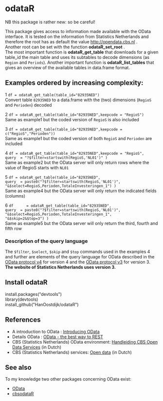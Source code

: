 # odataR

NB this package is rather new: so be careful!

This package gives access to information made available with the OData interface.
It is tested on the information from Statistics Netherlands and therefore the root has as default the value http://opendata.cbs.nl .  
Another root can be set with the function **odataR_set_root** .  
The most important function is **odataR_get_table** that downloads for a given table_id the main table and uses its subtables to decode dimensions (as `Region` and `Periods`).  Another important function is **odataR_list_tables** that 
gives an overview of the available tables in data.frame format.
  
## Examples ordered by increasing complexity:

1 `df = odataR_get_table(table_id="82935NED")`  
Convert table `82935NED` to a data.frame with the (two) dimensions (`RegioS` and `Perioden`) decoded  
  
2 `df = odataR_get_table(table_id="82935NED",keepcode = "RegioS")`  
Same as example1 but the coded version of `RegioS` is also included  
  
3 `df = odataR_get_table(table_id="82935NED",keepcode = c("RegioS","Perioden"))`  
Same as example1 but the coded version of both `RegioS` and `Perioden` are included  
  
4 `df = odataR_get_table(table_id="82935NED",keepcode = "RegioS",`  
    `query  = "?$filter=startswith(RegioS,'NL01')" )`  
Same as example2 but the OData server will only return rows where the value of RegioS starts with `NL01`  
  
5 `df = odataR_get_table(table_id="82935NED",`  
    `query  = paste0("?$filter=startswith(RegioS,'NL01')",`  
                  `"&$select=RegioS,Perioden,TotaleInvesteringen_1") )`  
Same as example4 but the OData server will only return the indicated fields (columns)  
  
6 `df      = odataR_get_table(table_id="82935NED",`  
    `query  = paste0("?$filter=startswith(RegioS,'NL01')",`  
                   `"&$select=RegioS,Perioden,TotaleInvesteringen_1",`   
                   `"&$skip=2&$top=3") )`  
Same as example5 but the OData server will only return the third, fourth and fifth row  

### Description of the query language
The `$filter`, `$select`, `$skip` and `$top` commands used in the examples 4 and further are elements of the query language for OData described in the [OData protocol v4](http://docs.oasis-open.org/odata/odata/v4.0/errata02/os/complete/part1-protocol/odata-v4.0-errata02-os-part1-protocol-complete.html) for version 4 and the [OData protocol v3](
http://www.odata.org/documentation/odata-version-3-0/odata-version-3-0-core-protocol/) for version 3. **The website of Statistics Netherlands uses version 3.**

## Install odataR

install.packages("devtools")  
library(devtools)  
install_github("HanOostdijk/odataR")

## References
- A introduction to OData :
[Introducing OData](https://msdn.microsoft.com/en-us/data/hh237663.aspx) 
- Details OData :
[OData - the best way to REST](http://www.odata.org/)
- CBS (Statistics Netherlands) OData environment: 
[Handleiding CBS Open Data Services](https://www.cbs.nl/-/media/statline/documenten/handleiding-cbs-opendata-services.pdf?la=nl-nl) (in Dutch)
- CBS (Statistics Netherlands) services:
[Open data](https://www.cbs.nl/nl-nl/onze-diensten/open-data) (in Dutch)

## See also
To my knowledge two other packages concerning OData exist: 

- [OData](https://cran.r-project.org/web/packages/OData)  
- [cbsodataR](https://cran.r-project.org/web/packages/cbsodataR)

